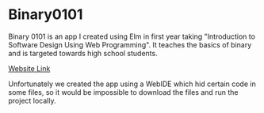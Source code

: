 # Binary0101
 
Binary 0101 is an app I created using Elm in first year taking "Introduction to Software Design Using Web Programming". It teaches the basics of binary and is targeted towards high school students.

[Website Link](https://cs1xd3.online/ShowModulePublish?modulePublishId=0a6330dc-6e05-447c-820f-293aca08929a&fullscreen=true)

Unfortunately we created the app using a WebIDE which hid certain code in some files, so it would be impossible to download the files and run the project locally.
